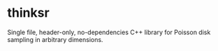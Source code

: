 # thinksr
Single file, header-only, no-dependencies C++ library for Poisson disk sampling in arbitrary dimensions.

